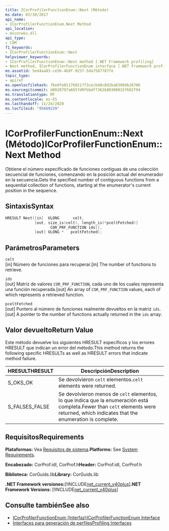 ```yaml
---
title: ICorProfilerFunctionEnum::Next (Método)
ms.date: 03/30/2017
api_name:
- ICorProfilerFunctionEnum.Next Method
api_location:
- mscorwks.dll
api_type:
- COM
f1_keywords:
- ICorProfilerFunctionEnum::Next
helpviewer_keywords:
- ICorProfilerFunctionEnum::Next method [.NET Framework profiling]
- Next method, ICorProfilerFunctionEnum interface [.NET Framework profiling]
ms.assetid: 5ed4aa83-ce56-4b9f-9237-5da7587787fe
topic_type:
- apiref
ms.openlocfilehash: 76e0fe011769217f3cecb40c8d2ba83904b26706
ms.sourcegitcommit: d8020797a6657d0fbbdff362b80300815f682f94
ms.translationtype: MT
ms.contentlocale: es-ES
ms.lasthandoff: 11/24/2020
ms.locfileid: "95669239"
---
```

# <a name="icorprofilerfunctionenumnext-method"></a><span data-ttu-id="dc37f-102">ICorProfilerFunctionEnum::Next (Método)</span><span class="sxs-lookup"><span data-stu-id="dc37f-102">ICorProfilerFunctionEnum::Next Method</span></span>

<span data-ttu-id="dc37f-103">Obtiene el número especificado de funciones contiguas de una colección secuencial de funciones, comenzando en la posición actual del enumerador en la secuencia.</span><span class="sxs-lookup"><span data-stu-id="dc37f-103">Gets the specified number of contiguous functions from a sequential collection of functions, starting at the enumerator's current position in the sequence.</span></span>  
  
## <a name="syntax"></a><span data-ttu-id="dc37f-104">Sintaxis</span><span class="sxs-lookup"><span data-stu-id="dc37f-104">Syntax</span></span>  
  
```cpp  
HRESULT Next([in]  ULONG      celt,  
             [out, size_is(celt), length_is(*pceltFetched)]  
                    COR_PRF_FUNCTION ids[],  
             [out] ULONG *   pceltFetched);  
```  
  
## <a name="parameters"></a><span data-ttu-id="dc37f-105">Parámetros</span><span class="sxs-lookup"><span data-stu-id="dc37f-105">Parameters</span></span>  

 `celt`  
 <span data-ttu-id="dc37f-106">[in] Número de funciones para recuperar.</span><span class="sxs-lookup"><span data-stu-id="dc37f-106">[in] The number of functions to retrieve.</span></span>  
  
 `ids`  
 <span data-ttu-id="dc37f-107">[out] Matriz de valores `COR_PRF_FUNCTION`, cada uno de los cuales representa una función recuperada.</span><span class="sxs-lookup"><span data-stu-id="dc37f-107">[out] An array of `COR_PRF_FUNCTION` values, each of which represents a retrieved function.</span></span>  
  
 `pceltFetched`  
 <span data-ttu-id="dc37f-108">[out] Puntero al número de funciones realmente devueltos en la matriz `ids`.</span><span class="sxs-lookup"><span data-stu-id="dc37f-108">[out] A pointer to the number of functions actually returned in the `ids` array.</span></span>  
  
## <a name="return-value"></a><span data-ttu-id="dc37f-109">Valor devuelto</span><span class="sxs-lookup"><span data-stu-id="dc37f-109">Return Value</span></span>  

 <span data-ttu-id="dc37f-110">Este método devuelve los siguientes HRESULT específicos y los errores HRESULT que indican un error del método.</span><span class="sxs-lookup"><span data-stu-id="dc37f-110">This method returns the following specific HRESULTs as well as HRESULT errors that indicate method failure.</span></span>  
  
|<span data-ttu-id="dc37f-111">HRESULT</span><span class="sxs-lookup"><span data-stu-id="dc37f-111">HRESULT</span></span>|<span data-ttu-id="dc37f-112">Descripción</span><span class="sxs-lookup"><span data-stu-id="dc37f-112">Description</span></span>|  
|-------------|-----------------|  
|<span data-ttu-id="dc37f-113">S_OK</span><span class="sxs-lookup"><span data-stu-id="dc37f-113">S_OK</span></span>|<span data-ttu-id="dc37f-114">Se devolvieron `celt` elementos.</span><span class="sxs-lookup"><span data-stu-id="dc37f-114">`celt` elements were returned.</span></span>|  
|<span data-ttu-id="dc37f-115">S_FALSE</span><span class="sxs-lookup"><span data-stu-id="dc37f-115">S_FALSE</span></span>|<span data-ttu-id="dc37f-116">Se devolvieron menos de `celt` elementos, lo que indica que la enumeración está completa.</span><span class="sxs-lookup"><span data-stu-id="dc37f-116">Fewer than `celt` elements were returned, which indicates that the enumeration is complete.</span></span>|  
  
## <a name="requirements"></a><span data-ttu-id="dc37f-117">Requisitos</span><span class="sxs-lookup"><span data-stu-id="dc37f-117">Requirements</span></span>  

 <span data-ttu-id="dc37f-118">**Plataformas:** Vea [Requisitos de sistema](../../get-started/system-requirements.md).</span><span class="sxs-lookup"><span data-stu-id="dc37f-118">**Platforms:** See [System Requirements](../../get-started/system-requirements.md).</span></span>  
  
 <span data-ttu-id="dc37f-119">**Encabezado:** CorProf.idl, CorProf.h</span><span class="sxs-lookup"><span data-stu-id="dc37f-119">**Header:** CorProf.idl, CorProf.h</span></span>  
  
 <span data-ttu-id="dc37f-120">**Biblioteca:** CorGuids.lib</span><span class="sxs-lookup"><span data-stu-id="dc37f-120">**Library:** CorGuids.lib</span></span>  
  
 <span data-ttu-id="dc37f-121">**.NET Framework versiones:**[!INCLUDE[net_current_v40plus](../../../../includes/net-current-v40plus-md.md)]</span><span class="sxs-lookup"><span data-stu-id="dc37f-121">**.NET Framework Versions:** [!INCLUDE[net_current_v40plus](../../../../includes/net-current-v40plus-md.md)]</span></span>  
  
## <a name="see-also"></a><span data-ttu-id="dc37f-122">Consulte también</span><span class="sxs-lookup"><span data-stu-id="dc37f-122">See also</span></span>

- [<span data-ttu-id="dc37f-123">ICorProfilerFunctionEnum (Interfaz)</span><span class="sxs-lookup"><span data-stu-id="dc37f-123">ICorProfilerFunctionEnum Interface</span></span>](icorprofilerfunctionenum-interface.md)
- [<span data-ttu-id="dc37f-124">Interfaces para generación de perfiles</span><span class="sxs-lookup"><span data-stu-id="dc37f-124">Profiling Interfaces</span></span>](profiling-interfaces.md)
